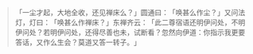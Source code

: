 
> 「一尘才起，大地全收，还见禅床么？​」圆通曰：​「唤甚么作尘？​」又问法灯，灯曰：​「唤甚么作禅床？​」东禅齐云：​「此二尊宿语还明伊问处，不明伊问处？若明伊问处，还得尽善也未，试断看？忽然向伊道：你指示我更要答话，又作么生会？莫道又答一转子。​」
